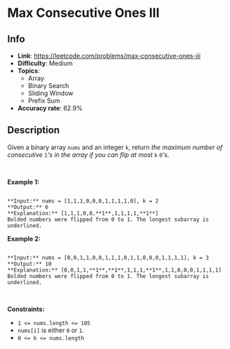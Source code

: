 # Max Consecutive Ones III

## Info  
- **Link**: https://leetcode.com/problems/max-consecutive-ones-iii
- **Difficulty**: Medium  
- **Topics**:   
    - Array
    - Binary Search
    - Sliding Window
    - Prefix Sum
- **Accuracy rate**: 62.9%  

## Description  
    
Given a binary array `nums` and an integer `k`, return *the maximum number of consecutive* `1`*'s in the array if you can flip at most* `k` `0`'s.


 


**Example 1:**



```

**Input:** nums = [1,1,1,0,0,0,1,1,1,1,0], k = 2
**Output:** 6
**Explanation:** [1,1,1,0,0,**1**,1,1,1,1,**1**]
Bolded numbers were flipped from 0 to 1. The longest subarray is underlined.
```

**Example 2:**



```

**Input:** nums = [0,0,1,1,0,0,1,1,1,0,1,1,0,0,0,1,1,1,1], k = 3
**Output:** 10
**Explanation:** [0,0,1,1,**1**,**1**,1,1,1,**1**,1,1,0,0,0,1,1,1,1]
Bolded numbers were flipped from 0 to 1. The longest subarray is underlined.

```

 


**Constraints:**


* `1 <= nums.length <= 105`
* `nums[i]` is either `0` or `1`.
* `0 <= k <= nums.length`


  
    